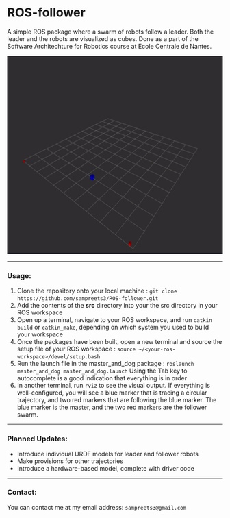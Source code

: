 # ROS-follower
A simple ROS package where a swarm of robots follow a leader. Both the leader and the robots are visualized as cubes. Done as a part of the Software Architechture for Robotics course at Ecole Centrale de Nantes.

<p align="center">
    <!--- relative path means image/image.png instead of https://etc... -->
    <img src="img/output.gif" width="580" height="463">                           
</a>

---

### Usage:

  1. Clone the repository onto your local machine : `git clone https://github.com/sampreets3/ROS-follower.git`
  1. Add the contents of the **src** directory into your the src directory in your ROS workspace
  1. Open up a terminal, navigate to your ROS workspace, and run `catkin build` or `catkin_make`, depending on which system you used to build your workspace
  1. Once the packages have been built, open a new terminal and source the setup file of your ROS workspace : `source ~/<your-ros-workspace>/devel/setup.bash`
  1. Run the launch file in the master_and_dog package : `roslaunch master_and_dog master_and_dog.launch` Using the Tab key to autocomplete is a good indication that everything is in order
  1. In another terminal, run `rviz` to see the visual output.
If everything is well-configured, you will see a blue marker that is tracing a circular trajectory, and two red markers that are following the blue marker. The blue marker is the master, and the two red markers are the follower swarm.

---

### Planned Updates:

  * Introduce individual URDF models for leader and follower robots
  * Make provisions for other trajectories
  * Introduce a hardware-based model, complete with driver code
---

### Contact:

You can contact me at my email address: `sampreets3@gmail.com`
